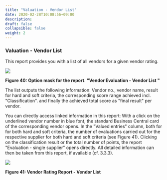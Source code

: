 ```yaml
---
title: "Valuation - Vendor List"
date: 2020-02-28T10:08:56+09:00
description: 
draft: false
collapsible: false
weight: 2
---
```

### Valuation - Vendor List

This report provides you with a list of all vendors for a given vendor rating.

![](images/connectornav/easysupraWeb/Abb40.png)

**Figure 40: Option mask for the report**.
**"Vendor Evaluation - Vendor List "**

The list outputs the following information: Vendor no., vendor name, result for hard and soft criteria, the corresponding score range achieved incl. "Classification".
and finally the achieved total score as "final result" per vendor.

You can directly access linked information in this report: With a click 
on the underlined vendor number in blue font, the standard Business Central card of the corresponding vendor opens. In the "Valued entries" column, both for 
for both hard and soft criteria, the number of evaluations carried out for the respective 
supplier for both hard and soft criteria (see Figure 41). Clicking on the classification result or the 
total number of points, the report "Evaluation - single supplier" opens directly. All detailed information can then be taken from this report, if available (cf. 
3.3.3). 

![](images/connectornav/easysupraWeb/Abb41.png)

**Figure 41: Vendor Rating Report - Vendor List**